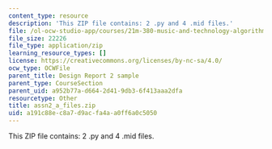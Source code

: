 ```yaml
---
content_type: resource
description: 'This ZIP file contains: 2 .py and 4 .mid files.'
file: /ol-ocw-studio-app/courses/21m-380-music-and-technology-algorithmic-and-generative-music-spring-2010/a191c88ec8a7d9acfa4aa0ff6a0c5050_assn2_a_files.zip
file_size: 22226
file_type: application/zip
learning_resource_types: []
license: https://creativecommons.org/licenses/by-nc-sa/4.0/
ocw_type: OCWFile
parent_title: Design Report 2 sample
parent_type: CourseSection
parent_uid: a952b77a-d664-2d41-9db3-6f413aaa2dfa
resourcetype: Other
title: assn2_a_files.zip
uid: a191c88e-c8a7-d9ac-fa4a-a0ff6a0c5050
---
```

This ZIP file contains: 2 .py and 4 .mid files.